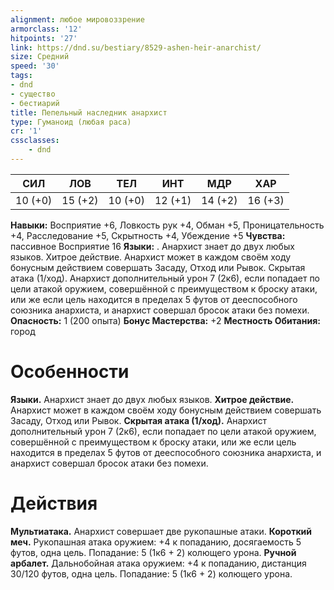 ```yaml
---
alignment: любое мировоззрение
armorclass: '12'
hitpoints: '27'
link: https://dnd.su/bestiary/8529-ashen-heir-anarchist/
size: Средний
speed: '30'
tags:
- dnd
- существо
- бестиарий
title: Пепельный наследник анархист
type: Гуманоид (любая раса)
cr: '1'
cssclasses:
    - dnd
---
```



| СИЛ | ЛОВ | ТЕЛ | ИНТ | МДР | ХАР |
|---|---|---|---|---|---|
| 10 (+0) | 15 (+2) | 10 (+0) | 12 (+1) | 14 (+2) | 16 (+3) |
**Навыки:** Восприятие +6, Ловкость рук +4, Обман +5, Проницательность +4, Расследование +5, Скрытность +4, Убеждение +5
**Чувства:** пассивное Восприятие 16
**Языки:** . Анархист знает до двух любых языков.
Хитрое действие. Анархист может в каждом своём ходу бонусным действием совершать Засаду, Отход или Рывок.
Скрытая атака (1/ход). Анархист дополнительный урон 7 (2к6), если попадает по цели атакой оружием, совершённой с преимуществом к броску атаки, или же если цель находится в пределах 5 футов от дееспособного союзника анархиста, и анархист совершал бросок атаки без помехи.
**Опасность:** 1 (200 опыта)
**Бонус Мастерства:** +2
**Местность Обитания:** город


# Особенности
**Языки.** Анархист знает до двух любых языков.
**Хитрое действие.** Анархист может в каждом своём ходу бонусным действием совершать Засаду, Отход или Рывок.
**Скрытая атака (1/ход).** Анархист дополнительный урон 7 (2к6), если попадает по цели атакой оружием, совершённой с преимуществом к броску атаки, или же если цель находится в пределах 5 футов от дееспособного союзника анархиста, и анархист совершал бросок атаки без помехи.


# Действия
**Мультиатака.** Анархист совершает две рукопашные атаки.
**Короткий меч.** Рукопашная атака оружием: +4 к попаданию, досягаемость 5 футов, одна цель. Попадание: 5 (1к6 + 2) колющего урона.
**Ручной арбалет.** Дальнобойная атака оружием: +4 к попаданию, дистанция 30/120 футов, одна цель. Попадание: 5 (1к6 + 2) колющего урона.